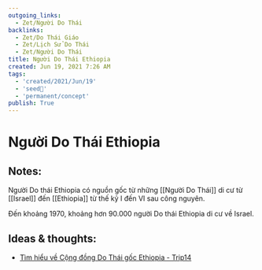 ```yaml
---
outgoing_links:
  - Zet/Người Do Thái
backlinks:
  - Zet/Do Thái Giáo
  - Zet/Lịch Sử Do Thái
  - Zet/Người Do Thái
title: Người Do Thái Ethiopia
created: Jun 19, 2021 7:26 AM
tags:
  - 'created/2021/Jun/19'
  - 'seed🥜'
  - 'permanent/concept'
publish: True
---
```

# Người Do Thái Ethiopia

## Notes:

Người Do thái Ethiopia có nguồn gốc từ những [[Người Do Thái]] di cư từ [[Israel]] đến [[Ethiopia]] từ thế kỷ I đến VI sau công nguyên.

Đến khoảng 1970, khoảng hơn 90.000 người Do thái Ethiopia di cư về Israel.

## Ideas & thoughts:
- [Tìm hiểu về Cộng đồng Do Thái gốc Ethiopia - Trip14](https://trip14.com/tim-hieu-ve-cong-dong-do-thai-goc-ethiopia_lv86823r)

